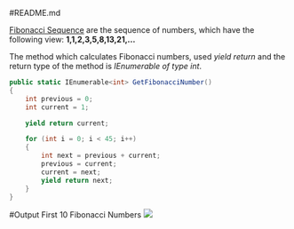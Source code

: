 #README.md

[Fibonacci Sequence](https://en.wikipedia.org/wiki/Fibonacci_number) are the sequence of numbers, which have the following view:
**1,1,2,3,5,8,13,21,...**

The method which calculates Fibonacci numbers, used *yield return* and the return type of the method is *IEnumerable of type int*.
```C#
public static IEnumerable<int> GetFibonacciNumber()
{
    int previous = 0;
    int current = 1;

    yield return current;

    for (int i = 0; i < 45; i++)
    {
        int next = previous + current;
        previous = current;
        current = next;
        yield return next;
    }
}
```
#Output 
First 10 Fibonacci Numbers
<img src="https://cloud.githubusercontent.com/assets/24455176/22371200/3315e0be-e4af-11e6-8e92-7c9f08d54d1c.jpg"  />
